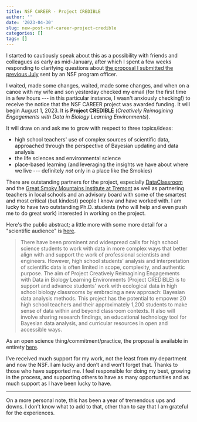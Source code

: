```yaml
---
title: NSF CAREER - Project CREDIBLE
author: ''
date: '2023-04-30'
slug: new-post-nsf-career-project-credible
categories: []
tags: []
---
```


I started to cautiously speak about this as a possibility with friends and colleagues as early as mid-January, after which I spent a few weeks responding to clarifying questions about [the proposal I submitted the previous July](https://joshuamrosenberg.com/post/2023/04/04/before-and-after-i-first-started-to-think-about-the-core-idea-in-my-nsf-career-proposal/) sent by an NSF program officer.

I waited, made some changes, waited, made some changes, and when on a canoe with my wife and son yesterday checked my email (for the first time in a few hours --- in this particular instance, I wasn't anxiously checking!) to receive the notice that the NSF CAREER project was awarded funding. It will begin August 1, 2023. It is **Project CREDIBLE** (*Creatively Reimagining Engagements with Data in Biology Learning Environments*).

It will draw on and ask me to grow with respect to three topics/ideas:

- high school teachers' use of complex sources of scientific data, approached through the perspective of Bayesian updating and data analysis
- the life sciences and environmental science
- place-based learning (and leveraging the insights we have about where we live --- definitely *not* only in a place like the Smokies)

There are outstanding partners for the project, especially [DataClassroom](https://dataclassroom.com) and the [Great Smoky Mountains Institute at Tremont](https://gsmit.org/) as well as partnering teachers in local schools and an advisory board with some of the smartest and most critical (but kindest) people I know and have worked with. I am lucky to have two outstanding Ph.D. students (who will help and even push me to do great work) interested in working on the project.

Here's the public abstract; a little more with some more detail for a "scientific audience" is [here](https://www.nsf.gov/awardsearch/showAward?AWD_ID=2239152&HistoricalAwards=false).

> There have been prominent and widespread calls for high school science students to work with data in more complex ways that better align with and support the work of professional scientists and engineers. However, high school students' analysis and interpretation of scientific data is often limited in scope, complexity, and authentic purpose. The aim of Project Creatively Reimagining Engagements with Data in Biology Learning Environments (Project CREDIBLE) is to support and advance students' work with ecological data in high school biology classrooms by embracing a new approach: Bayesian data analysis methods. This project has the potential to empower 20 high school teachers and their approximately 1,200 students to make sense of data within and beyond classroom contexts. It also will involve sharing research findings, an educational technology tool for Bayesian data analysis, and curricular resources in open and accessible ways.

As an open science thing/commitment/practice, the proposal is available in entirety [here](https://osf.io/8jbtv/).

I’ve received much support for my work, not the least from my department and now the NSF. I am lucky and don’t and won’t forget that. Thanks to those who have supported me. I feel responsible for doing my best, growing in the process, and supporting others to have as many opportunities and as much support as I have been lucky to have.

---

On a more personal note, this has been a year of tremendous ups and downs. I don't know what to add to that, other than to say that I am grateful for the experiences.
